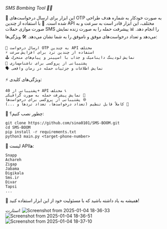 *SMS Bombing Tool 🚀📱*

🔴 این ابزار برای ارسال درخواست‌های OTP به صورت خودکار به شماره هدف طراحی شده است.
🔧 با استفاده از چندین API مختلف، این ابزار قادر است به سرعت و به صورت موازی حملات SMS را انجام دهد.
📊 پیشرفت حمله را به صورت زنده نمایش می‌دهد و تعداد درخواست‌های موفق و ناموفق را به شما نشان می‌دهد.
🛠️ ویژگی‌ها:

    📲 ارسال درخواست OTP به چندین API مختلف
    ⚡ استفاده از چندین ترد برای افزایش سرعت
    🕹️ نمایش لودینگ داینامیک و جذاب با اسپینر و پیام‌های متحرک
    🔐 پشتیبانی از پروکسی برای ناشناس‌سازی
    🗣️ نمایش اطلاعات و جزئیات حمله در زمان واقعی

⚡ ویژگی‌های کلیدی:

    پشتیبانی از 40+ API مختلف 📞
    نمایش پیشرفت حمله به صورت گرافیکی 🏁
    پشتیبانی از پروکسی برای درخواست‌ها 🌐
    کاملاً قابل تنظیم (تعداد درخواست‌ها، تعداد ترد‌ها و ...) 🔄


🚀 چطور نصب کنیم؟:
```
git clone https://github.com/sina0101/SMS-BOOM.git
cd SMS-BOOM
pip install -r requirements.txt
python3 main.py <target-phone-number>
```

📂 لیست API‌ها:

    Snapp
    Achareh
    Zigap
    Jabama
    Digikala
    Sms.ir
    Divar
    Tapsi
    ...

📌 همیشه به یاد داشته باشید که با مسئولیت خود از این ابزار استفاده کنید!


*استارت:*
![Screenshot from 2025-01-04 18-36-33](https://github.com/user-attachments/assets/fa8b2cf9-d432-4402-9378-db33dac0eb71)
![Screenshot from 2025-01-04 18-36-51](https://github.com/user-attachments/assets/fdf4396b-b0f8-46eb-9389-c1025c403702)
![Screenshot from 2025-01-04 18-37-10](https://github.com/user-attachments/assets/040cee63-b5ef-4295-b4d5-16b7c71fb1a7)



